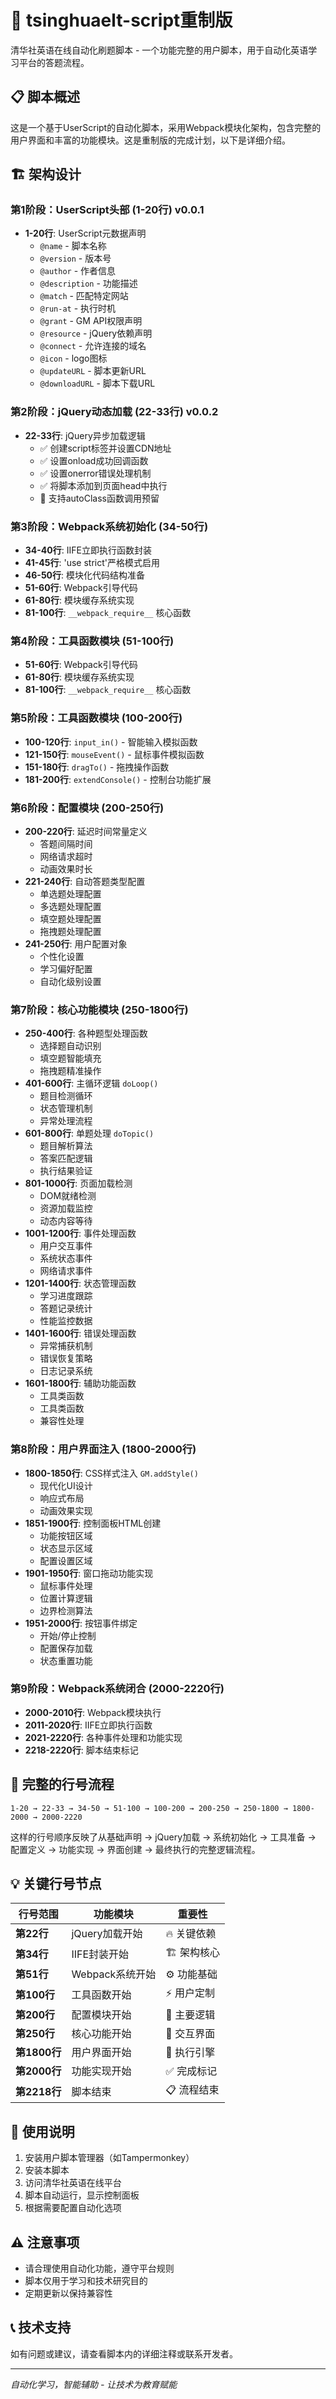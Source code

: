 # 🚀 tsinghuaelt-script重制版

清华社英语在线自动化刷题脚本 - 一个功能完整的用户脚本，用于自动化英语学习平台的答题流程。

## 📋 脚本概述

这是一个基于UserScript的自动化脚本，采用Webpack模块化架构，包含完整的用户界面和丰富的功能模块。这是重制版的完成计划，以下是详细介绍。

## 🏗️ 架构设计

### 第1阶段：UserScript头部 (1-20行) v0.0.1
- **1-20行**: UserScript元数据声明
  - `@name` - 脚本名称
  - `@version` - 版本号
  - `@author` - 作者信息
  - `@description` - 功能描述
  - `@match` - 匹配特定网站
  - `@run-at` - 执行时机
  - `@grant` - GM API权限声明
  - `@resource` - jQuery依赖声明
  - `@connect` - 允许连接的域名
  - `@icon` - logo图标
  - `@updateURL` - 脚本更新URL
  - `@downloadURL` - 脚本下载URL

### 第2阶段：jQuery动态加载 (22-33行) v0.0.2
- **22-33行**: jQuery异步加载逻辑
  - ✅ 创建script标签并设置CDN地址
  - ✅ 设置onload成功回调函数
  - ✅ 设置onerror错误处理机制
  - ✅ 将脚本添加到页面head中执行
  - 🔄 支持autoClass函数调用预留

### 第3阶段：Webpack系统初始化 (34-50行)
- **34-40行**: IIFE立即执行函数封装
- **41-45行**: 'use strict'严格模式启用
- **46-50行**: 模块化代码结构准备
- **51-60行**: Webpack引导代码
- **61-80行**: 模块缓存系统实现
- **81-100行**: `__webpack_require__` 核心函数

### 第4阶段：工具函数模块 (51-100行)
- **51-60行**: Webpack引导代码
- **61-80行**: 模块缓存系统实现
- **81-100行**: `__webpack_require__` 核心函数

### 第5阶段：工具函数模块 (100-200行)
- **100-120行**: `input_in()` - 智能输入模拟函数
- **121-150行**: `mouseEvent()` - 鼠标事件模拟函数
- **151-180行**: `dragTo()` - 拖拽操作函数
- **181-200行**: `extendConsole()` - 控制台功能扩展

### 第6阶段：配置模块 (200-250行)
- **200-220行**: 延迟时间常量定义
  - 答题间隔时间
  - 网络请求超时
  - 动画效果时长
- **221-240行**: 自动答题类型配置
  - 单选题处理配置
  - 多选题处理配置
  - 填空题处理配置
  - 拖拽题处理配置
- **241-250行**: 用户配置对象
  - 个性化设置
  - 学习偏好配置
  - 自动化级别设置

### 第7阶段：核心功能模块 (250-1800行)
- **250-400行**: 各种题型处理函数
  - 选择题自动识别
  - 填空题智能填充
  - 拖拽题精准操作
- **401-600行**: 主循环逻辑 `doLoop()`
  - 题目检测循环
  - 状态管理机制
  - 异常处理流程
- **601-800行**: 单题处理 `doTopic()`
  - 题目解析算法
  - 答案匹配逻辑
  - 执行结果验证
- **801-1000行**: 页面加载检测
  - DOM就绪检测
  - 资源加载监控
  - 动态内容等待
- **1001-1200行**: 事件处理函数
  - 用户交互事件
  - 系统状态事件
  - 网络请求事件
- **1201-1400行**: 状态管理函数
  - 学习进度跟踪
  - 答题记录统计
  - 性能监控数据
- **1401-1600行**: 错误处理函数
  - 异常捕获机制
  - 错误恢复策略
  - 日志记录系统
- **1601-1800行**: 辅助功能函数
  - 工具类函数
  - 工具类函数
  - 兼容性处理

### 第8阶段：用户界面注入 (1800-2000行)
- **1800-1850行**: CSS样式注入 `GM.addStyle()`
  - 现代化UI设计
  - 响应式布局
  - 动画效果实现
- **1851-1900行**: 控制面板HTML创建
  - 功能按钮区域
  - 状态显示区域
  - 配置设置区域
- **1901-1950行**: 窗口拖动功能实现
  - 鼠标事件处理
  - 位置计算逻辑
  - 边界检测算法
- **1951-2000行**: 按钮事件绑定
  - 开始/停止控制
  - 配置保存加载
  - 状态重置功能

### 第9阶段：Webpack系统闭合 (2000-2220行)
- **2000-2010行**: Webpack模块执行
- **2011-2020行**: IIFE立即执行函数
- **2021-2220行**: 各种事件处理和功能实现
- **2218-2220行**: 脚本结束标记

## 🔄 完整的行号流程

```
1-20 → 22-33 → 34-50 → 51-100 → 100-200 → 200-250 → 250-1800 → 1800-2000 → 2000-2220
```

这样的行号顺序反映了从基础声明 → jQuery加载 → 系统初始化 → 工具准备 → 配置定义 → 功能实现 → 界面创建 → 最终执行的完整逻辑流程。

## 💡 关键行号节点

| 行号范围 | 功能模块 | 重要性 |
|---------|---------|--------|
| **第22行** | jQuery加载开始 | 🔥 关键依赖 |
| **第34行** | IIFE封装开始 | 🏗️ 架构核心 |
| **第51行** | Webpack系统开始 | ⚙️ 功能基础 |
| **第100行** | 工具函数开始 | ⚡ 用户定制 |
| **第200行** | 配置模块开始 | 🎯 主要逻辑 |
| **第250行** | 核心功能开始 | 👥 交互界面 |
| **第1800行** | 用户界面开始 | 🔧 执行引擎 |
| **第2000行** | 功能实现开始 | ✅ 完成标记 |
| **第2218行** | 脚本结束 | 📋 流程结束 |

## 🚀 使用说明

1. 安装用户脚本管理器（如Tampermonkey）
2. 安装本脚本
3. 访问清华社英语在线平台
4. 脚本自动运行，显示控制面板
5. 根据需要配置自动化选项

## ⚠️ 注意事项

- 请合理使用自动化功能，遵守平台规则
- 脚本仅用于学习和技术研究目的
- 定期更新以保持兼容性

## 📞 技术支持

如有问题或建议，请查看脚本内的详细注释或联系开发者。

---
*自动化学习，智能辅助 - 让技术为教育赋能*